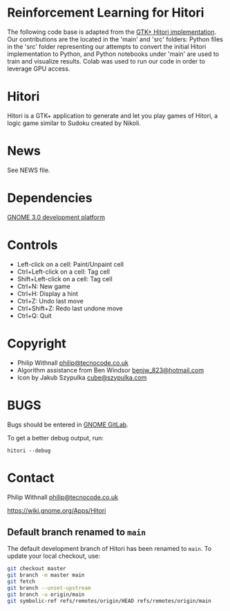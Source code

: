 Reinforcement Learning for Hitori
======

The following code base is adapted from the [GTK+ Hitori implementation](https://github.com/GNOME/hitori.git). Our contributions are the located in the 'main' and 'src' folders: Python files in the 'src' folder representing our attempts to convert the initial Hitori implementation to Python, and Python notebooks under 'main' are used to train and visualize results. Colab was used to run our code in order to leverage GPU access.

Hitori
======

Hitori is a GTK+ application to generate and let you play games of Hitori, a logic game similar to Sudoku created by Nikoli.

News
====

See NEWS file.

Dependencies
============

[GNOME 3.0 development platform](http://www.gnome.org)

Controls
========

 * Left-click on a cell: Paint/Unpaint cell
 * Ctrl+Left-click on a cell: Tag cell
 * Shift+Left-click on a cell: Tag cell
 * Ctrl+N: New game
 * Ctrl+H: Display a hint
 * Ctrl+Z: Undo last move
 * Ctrl+Shift+Z: Redo last undone move
 * Ctrl+Q: Quit

Copyright
=========

 * Philip Withnall <philip@tecnocode.co.uk>
 * Algorithm assistance from Ben Windsor <benjw_823@hotmail.com>
 * Icon by Jakub Szypulka <cube@szypulka.com>

BUGS
====

Bugs should be entered in [GNOME GitLab](https://gitlab.gnome.org/GNOME/hitori/issues).

To get a better debug output, run:
```
hitori --debug
```

Contact
=======

Philip Withnall <philip@tecnocode.co.uk>

https://wiki.gnome.org/Apps/Hitori

## Default branch renamed to `main`

The default development branch of Hitori has been renamed to `main`. To update
your local checkout, use:
```sh
git checkout master
git branch -m master main
git fetch
git branch --unset-upstream
git branch -u origin/main
git symbolic-ref refs/remotes/origin/HEAD refs/remotes/origin/main
```

